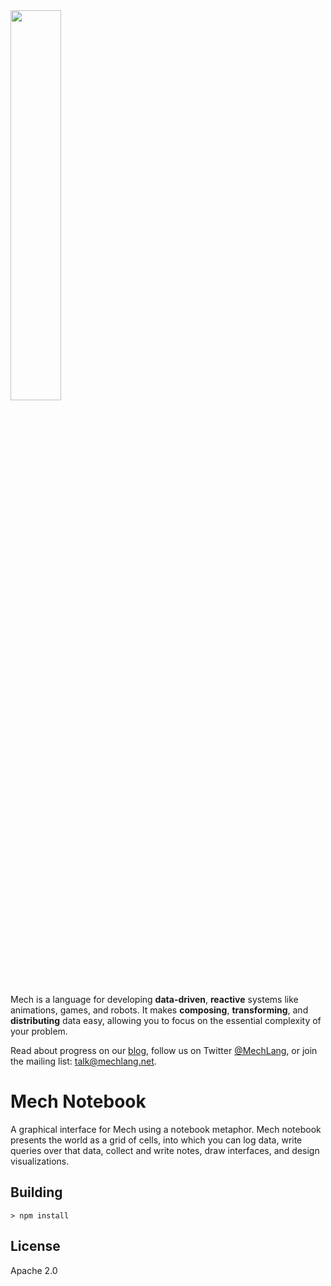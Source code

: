 <img width="40%" height="40%" src="http://mech-lang.org/img/logo.png">

Mech is a language for developing **data-driven**, **reactive** systems like animations, games, and robots. It makes **composing**, **transforming**, and **distributing** data easy, allowing you to focus on the essential complexity of your problem. 

Read about progress on our [blog](http://mech-lang.org/blog/), follow us on Twitter [@MechLang](https://twitter.com/MechLang), or join the mailing list: [talk@mechlang.net](http://mech-lang.org/page/community/).

# Mech Notebook

A graphical interface for Mech using a notebook metaphor. Mech notebook presents the world as a grid of cells, into which you can log data, write queries over that data, collect and write notes, draw interfaces, and design visualizations.

## Building

```
> npm install
```

## License

Apache 2.0